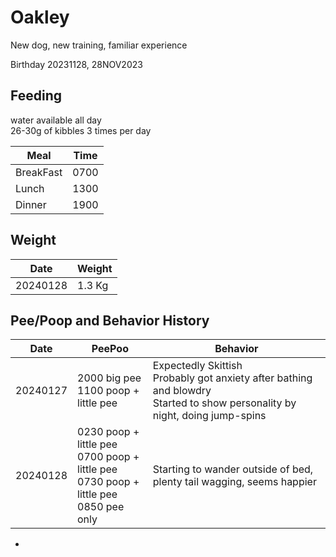 # Oakley

New dog, new training, familiar experience 

Birthday 20231128, 28NOV2023

## Feeding 
water available all day  
26-30g of kibbles 3 times per day

| Meal | Time | 
| - | - | 
|BreakFast|0700|
|Lunch|1300|
|Dinner|1900|

## Weight

|Date|Weight|
|-|-|
|20240128|1.3 Kg|

## Pee/Poop and Behavior History

| Date | PeePoo | Behavior |
|-|-|-|
| 20240127 | 2000 big pee<br>1100 poop + little pee | Expectedly Skittish<br>Probably got anxiety after bathing and blowdry<br>Started to show personality by night, doing jump-spins |
| 20240128 | 0230 poop + little pee<br> 0700 poop + little pee<br> 0730 poop + little pee<br> 0850 pee only | Starting to wander outside of bed, plenty tail wagging, seems happier |
 

-
